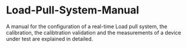 # Load-Pull-System-Manual
A manual for the configuration of a real-time Load pull system, the calibration, the calibtration validation and the measurements of a device under test
are explained in detailed.
